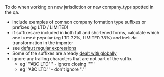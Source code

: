 ---
---
To do when working on new jurisdiction or new company_type spotted in the qa.

  - include examples of common company formation type suffixes or prefixes (eg LTD / LIMITED)
  - if suffixes are included in both full and shortened forms, calculate which one is most popular (eg LTD 22%, LIMITED 78%) and include transformation in the importer
  - see [default regular expressions](https://github.com/openc/openc/blob/master/lib/openc_normaliser.rb#L41)
  - Some of the suffixes are already [dealt with globally](https://github.com/openc/openc/blob/master/config/initializers/constants.rb)
  - ignore any trailing characters that are not part of the suffix.
    - eg ''"ABC LTD"'' - ignore closing ''"''
    - eg ''ABC LTD.'' - don't ignore ''.''
